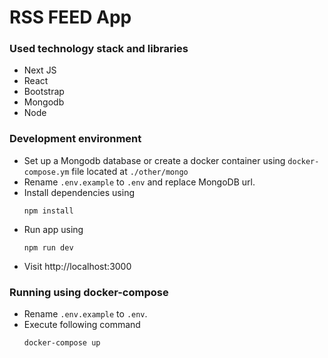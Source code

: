 # RSS FEED App

### Used technology stack and libraries

- Next JS
- React
- Bootstrap
- Mongodb
- Node


### Development environment

- Set up a Mongodb database or create a docker container using `docker-compose.ym` file located at `./other/mongo`
- Rename `.env.example` to `.env` and replace MongoDB url.
- Install dependencies using
  ```      
  npm install
  ```
- Run app using 
  ```      
  npm run dev
  ```
- Visit http://localhost:3000


### Running using docker-compose

- Rename `.env.example` to `.env`.
- Execute following command
  ```
  docker-compose up
  ```


  